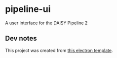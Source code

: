 # pipeline-ui
A user interface for the DAISY Pipeline 2

## Dev notes

This project was created from [this electron template](https://github.com/daltonmenezes/electron-app).
